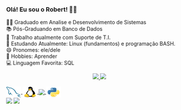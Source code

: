 ### Olá! Eu sou o Robert! :raising_hand_man:
:man_student: Graduado em Analise e Desenvolvimento de Sistemas <br>
:books: Pós-Graduando em Banco de Dados<br>
🔭 Trabalho atualmente com Suporte de T.I.<br>
🌱 Estudando Atualmente: Linux (fundamentos) e programação BASH.<br>
😄 Pronomes: ele/dele<br>
🎸 Hobbies: Aprender<br>
💻 Linguagem Favorita: SQL

<div align="center">
  <a href="https://github.com/robertmenezesdev">
  <img height="160em" src="https://github-readme-stats.vercel.app/api?username=robertmenezesdev&show_icons=true&theme=tokyonight&include_all_commits=true&count_private=true"/>
  <img height="160em" src="https://github-readme-stats.vercel.app/api/top-langs/?username=robertmenezesdev&layout=compact&langs_count=7&theme=tokyonight"/>
</div>

<div style="display: inline_block"><br>
<img align="center" alt="MySQL" height="30" width="40" src="https://raw.githubusercontent.com/devicons/devicon/master/icons/mysql/mysql-original.svg">
  <img align="center" alt="Linux" height="30" width="40" src="https://raw.githubusercontent.com/devicons/devicon/master/icons/linux/linux-original.svg">
  <img align="center" alt"shell" height="30" widht="40" src="https://img.shields.io/badge/Shell_Script-121011?style=for-the-badge&logo=gnu-bash&logoColor=white">
  <img align="center" alt="Python" height="30" width="40" src="https://raw.githubusercontent.com/devicons/devicon/master/icons/python/python-original.svg">
</div>

  
<div> 
  <a href = "mailto:rms.pessoal10@gmail.com"><img src="https://img.shields.io/badge/-Gmail-%23333?style=for-the-badge&logo=gmail&logoColor=white" target="_blank"></a>
  <a target="_blank" href="https://www.linkedin.com/in/robertmenezesti/" ><img src="https://img.shields.io/badge/-LinkedIn-%230077B5?style=for-the-badge&logo=linkedin&logoColor=white" target="_blank"></a>  
</div>
